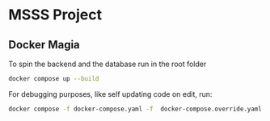 # MSSS Project

## Docker Magia
To spin the backend and the database run in the root folder
```bash
docker compose up --build
```

For debugging purposes, like self updating code on edit, run:
```bash
docker compose -f docker-compose.yaml -f  docker-compose.override.yaml up --build
```